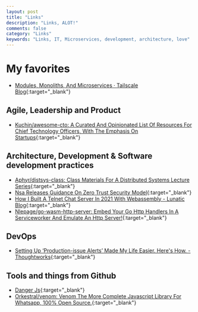 ```yaml
---
layout: post
title: "Links"
description: "Links, ALOT!"
comments: false
category: "Links"
keywords: "Links, IT, Microservices, development, architecture, love"
---
```

<!-- markdownlint-disable MD033 MD020 MD025-->
# My favorites<a name="favorites"></a>

- [Modules, Monoliths, And Microservices · Tailscale Blog](https://tailscale.com/blog/modules-monoliths-and-microservices/){:target="_blank"}
## Agile, Leadership and Product<a name="agile"></a>

- [Kuchin/awesome-cto: A Curated And Opinionated List Of Resources For Chief Technology Officers, With The Emphasis On Startups](https://github.com/kuchin/awesome-cto){:target="_blank"}

## Architecture, Development & Software development practices <a name="development"></a>

- [Aphyr/distsys-class: Class Materials For A Distributed Systems Lecture Series](https://github.com/aphyr/distsys-class){:target="_blank"}
- [Nsa Releases Guidance On Zero Trust Security Model](https://us-cert.cisa.gov/ncas/current-activity/2021/02/26/nsa-releases-guidance-zero-trust-security-model){:target="_blank"}
- [How I Built A Telnet Chat Server In 2021 With Webassembly - Lunatic Blog](https://lunatic.solutions/blog/lunatic-chat/){:target="_blank"}
- [Nlepage/go-wasm-http-server: Embed Your Go Http Handlers In A Serviceworker And Emulate An Http Server!](https://github.com/nlepage/go-wasm-http-server){:target="_blank"}

## DevOps<a name="devops"></a>

 - [Setting Up ‘Production-issue Alerts’ Made My Life Easier. Here's How. - Thoughtworks](https://www.thoughtworks.com/insights/blog/setting-production-issue-alerts-has-made-my-life-easier-heres-how){:target="_blank"}

## Tools and things from Github <a name="tools"></a>

- [Danger Js](https://danger.systems/js/){:target="_blank"}
- [Orkestral/venom: Venom The More Complete Javascript Library For Whatsapp, 100% Open Source.](https://github.com/orkestral/venom){:target="_blank"}